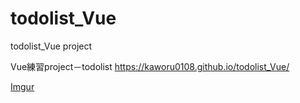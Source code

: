 # todolist_Vue
todolist_Vue project

Vue練習project－todolist
https://kaworu0108.github.io/todolist_Vue/

[Imgur](https://imgur.com/kEF3XVO)
